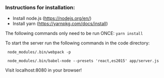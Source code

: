 ### Instructions for installation:
 - Install node.js (https://nodejs.org/en/)
 - Install yarn (https://yarnpkg.com/docs/install)

The following commands only need to be run ONCE:
`yarn install`

 To start the server run the following commands in the code directory:
```
 node_modules/.bin/webpack -p

 node_modules/.bin/babel-node --presets 'react,es2015' app/server.js
```

Visit localhost:8080 in your browser!
